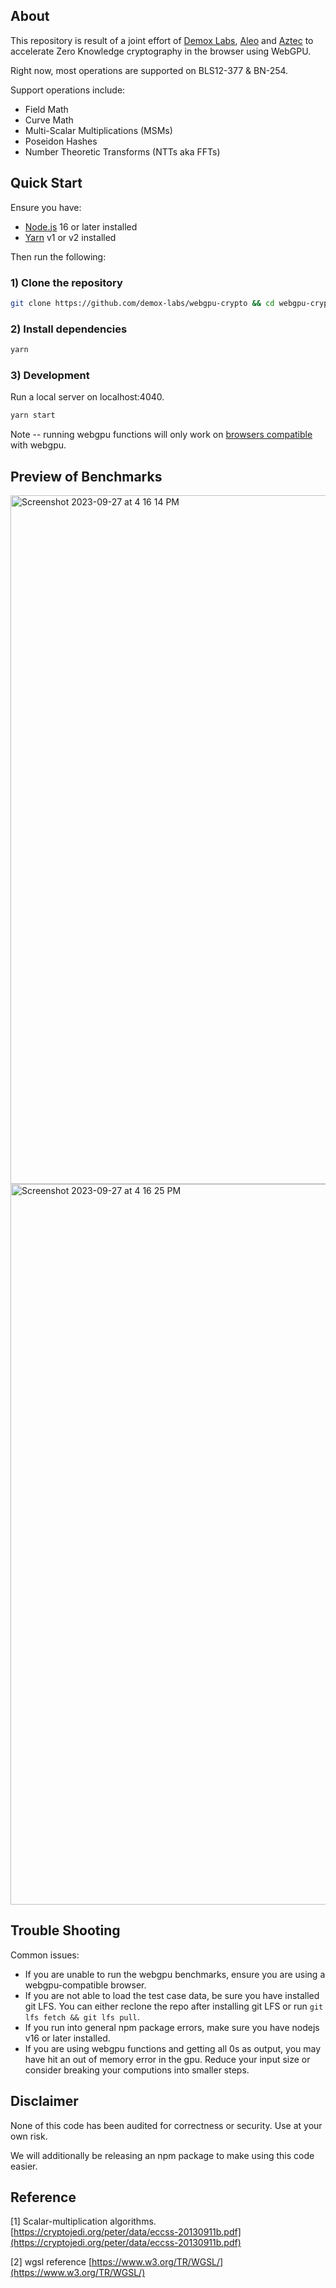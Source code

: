## About

This repository is result of a joint effort of [Demox Labs](https://www.demoxlabs.xyz/), [Aleo](https://aleo.org/) and [Aztec](https://aztec.network/) to accelerate Zero Knowledge cryptography in the browser using WebGPU.

Right now, most operations are supported on BLS12-377 & BN-254.

Support operations include:
 * Field Math
 * Curve Math
 * Multi-Scalar Multiplications (MSMs)
 * Poseidon Hashes
 * Number Theoretic Transforms (NTTs aka FFTs)


## Quick Start

Ensure you have:

- [Node.js](https://nodejs.org) 16 or later installed
- [Yarn](https://yarnpkg.com) v1 or v2 installed

Then run the following:

### 1) Clone the repository

```bash
git clone https://github.com/demox-labs/webgpu-crypto && cd webgpu-crypto
```

### 2) Install dependencies

```bash
yarn
```

### 3) Development

Run a local server on localhost:4040.

```bash
yarn start
```
Note -- running webgpu functions will only work on [browsers compatible](https://caniuse.com/webgpu) with webgpu.

## Preview of Benchmarks

<img width="1102" alt="Screenshot 2023-09-27 at 4 16 14 PM" src="https://github.com/demox-labs/webgpu-crypto/assets/1102811/e6c4f31b-ed8d-46c8-a09c-5861da03ebed">
<img width="1153" alt="Screenshot 2023-09-27 at 4 16 25 PM" src="https://github.com/demox-labs/webgpu-crypto/assets/1102811/9be1241a-c956-4281-94d5-807d7e98ec6b">

## Trouble Shooting

Common issues:
* If you are unable to run the webgpu benchmarks, ensure you are using a webgpu-compatible browser.
* If you are not able to load the test case data, be sure you have installed git LFS. You can either reclone the repo after installing git LFS or run `git lfs fetch && git lfs pull`.
* If you run into general npm package errors, make sure you have nodejs v16 or later installed.
* If you are using webgpu functions and getting all 0s as output, you may have hit an out of memory error in the gpu. Reduce your input size or consider breaking your computions into smaller steps.

## Disclaimer

None of this code has been audited for correctness or security. Use at your own risk.

We will additionally be releasing an npm package to make using this code easier.

## Reference

[1] Scalar-multiplication algorithms. [https://cryptojedi.org/peter/data/eccss-20130911b.pdf](https://cryptojedi.org/peter/data/eccss-20130911b.pdf)

[2] wgsl reference [https://www.w3.org/TR/WGSL/](https://www.w3.org/TR/WGSL/)
